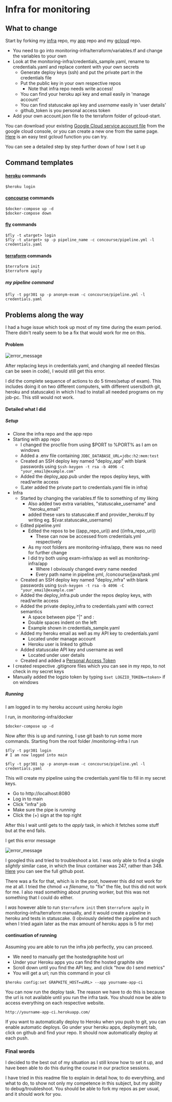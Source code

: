# Infra for monitoring

## What to change

Start by forking my [infra](https://github.com/anonymbruker/monitoring-infra) repo, my [app](https://github.com/anonymbruker/monitoring-app) repo and my [gcloud](https://github.com/anonymbruker/gcloud-start) repo.

- You need to go into monitoring-infra/terraform/variables.tf and change the variables to your own
- Look at the monitoring-infra/credentials_sample.yaml, rename to credentials.yaml and replace content with your own secrets
    - Generate deploy keys (ssh) and put the private part in the credentials file
    - Put the public key in your own respective repos
        - Note that infra repo needs write access!
    - You can find your heroku api key and email easily in 'manage account'
    - You can find statuscake api key and *username* easily in 'user details'
    - github_token is you personal access token
- Add your own account.json file to the terraform folder of gcloud-start.

You can download your existing [Google Cloud service account file](https://console.cloud.google.com/apis/credentials/serviceaccountkey) from the google cloud console, or you can create a new one from the same page. [Here](https://www.terraform.io/docs/providers/google/r/cloudfunctions_function.html) is an easy test gcloud function you can try.

You can see a detailed step by step further down of how I set it up

## Command templates

#### [heroku](https://dashboard.heroku.com/) commands
```
$heroku login
```
#### [concourse](https://concourse-ci.org/) commands
```
$docker-compose up -d
$docker-compose down
```
#### [fly](https://concourse-ci.org/fly.html) commands
```
$fly -t ≤target> login
$fly -t ≤target> sp -p pipeline_name -c concourse/pipeline.yml -l credentials.yaml
```
#### [terraform](https://www.terraform.io/) commands
```
$terraform init
$terraform apply
```
##### my pipeline command
```
$fly -t pgr301 sp -p anonym-exam -c concourse/pipeline.yml -l credentials.yaml
```


## Problems along the way

I had a huge issue which took up most of my time during the exam period. There didn't really seem to be a fix that would work for me on this.

#### Problem

![error_message][error]

After replacing keys in credentials.yaml, and changing all needed files(as can be seen in code), I would still get this error.

I did the complete sequence of actions to do 5 times(setup of exam). This includes doing it on two different computers, with different users(both git, heroku and statuscake) in which I had to install all needed programs on my job-pc. This still would not work.

#### Detailed what I did

##### Setup
- Clone the infra repo and the app repo
- Starting with app repo
    - I changed the procfile from using $PORT to %PORT% as I am on windows
    - Added a .env file containing ```JDBC_DATABASE_URL=jdbc:h2:mem:test```
    - Created an SSH deploy key named "deploy_app" with blank passwords using
    ```$ssh-keygen -t rsa -b 4096 -C "your_email@example.com"```
    - Added the deploy_app.pub under the repos deploy keys, with read/write access
    - (Later added the private part to credentials.yaml file in infra)
- Infra
    - Started by changing the variables.tf file to something of my liking
        - Also added two extra variables, "statuscake_username" and "heroku_email"
        - added these vars to statuscake.tf and provider_heroku.tf by writing eg. ${var.statuscake_username}
    - Edited pipeline.yml
        - Edited the repos to be ((app_repo_uri)) and ((infra_repo_uri))
            - These can now be accessed from credentials.yml respectively
        - As my root folders are monitoring-infra/app, there was no need for further change
        - I did try both using exam-infra/app as well as monitoring-infra/app
            - Where I obviously changed every name needed
            - Every path name in pipeline.yml, /concourse/java/task.yml
    - Created an SSH deploy key named "deploy_infra" with blank passwords using
    ```$ssh-keygen -t rsa -b 4096 -C "your_email@example.com"```
    - Added the deploy_infra.pub under the repos deploy keys, with read/write access
    - Added the private deploy_infra to credentials.yaml with correct semantics
        - A space between pipe "|" and :
        - Double spaces indent on the left
        - Example shown in credentials_sample.yaml
    - Added my heroku email as well as my API key to credentials.yaml
        - Located under manage account
        - Heroku user is linked to github
    - Added statuscake API key and username as well
        - Located under user details
    - Created and added a [Personal Access Token](https://github.com/settings/tokens)
- I created respective .gitignore files which you can see in my repo, to not check in my secret keys
- Manually added the logzio token by typing ```$set LOGZIO_TOKEN=<token>``` if on windows

##### Running
I am logged in to my heroku account using *heroku login*

I run, in monitoring-infra/docker
```
$docker-compose up -d
```
Now after this is up and running, I use git bash to run some more commands. Starting from the root folder /monitoring-infra I run
```
$fly -t pgr301 login
# I am now logged into main

$fly -t pgr301 sp -p anonym-exam -c concourse/pipeline.yml -l credentials.yaml
```
This will create my pipeline using the credentials.yaml file to fill in my secret keys.

- Go to http://localhost:8080
- Log in to main
- Click "infra" job
- Make sure the pipe is *running*
- Click the (+) sign at the top right

After this I wait until gets to the *apply* task, in which it fetches some stuff but at the end fails.

I get this error message

![error_message][error]

I googled this and tried to troubleshoot a lot. I was only able to find a single *slightly* similar case, in which the linux container was 247, rather than 348.
[Here](https://github.com/facebook/fbctf/issues/431) you can see the full github post.

There was a fix for that, which is in the post, however this did not work for me at all. I tried the chmod +x *filename*, to "fix" the file, but this did not work for me.
I also read something about pruning worker, but this was not something that I could do either.

I *was* however able to run ```$terraform init``` then ```$terraform apply``` in monitoring-infra/terraform manually, and it would create a pipeline in heroku and tests in statuscake. (I obviously deleted the pipeline and such when I tried again later as the max amount of heroku apps is 5 for me)

#### continuation of running
Assuming you are able to run the infra job perfectly, you can proceed.

- We need to manually get the hostedgraphite host url
- Under your Heroku apps you can find the hosted graphite site
- Scroll down until you find the API key, and click "how do I send metrics"
- You will get a url; run this command in your cli
```
$heroku config:set GRAPHITE_HOST=≤URL> --app yourname-app-ci
```
You can now run the deploy task. The reason we have to do this is because the url is not available until you run the infra task. You should now be able to access everything on each respective website.
```
http://yourname-app-ci.herokuapp.com/
```
If you want to automatically deploy to Heroku when you push to git, you can enable automatic deploys. Go under your heroku apps, deployment tab, click on github and find your repo. It should now automatically deploy at each push.

### Final words

I decided to the best out of my situation as I still know how to set it up, and have been able to do this during the course in our practice sessions.

I have tried in this readme file to explain in detail how, to do everything, and what to do, to show not only my competence in this subject, but my ability to debug/troubleshoot. You should be able to fork my repos as per usual, and it should work for you.

[error]: https://i.imgur.com/ggNYjZA.png "error_message"